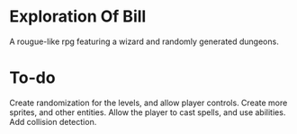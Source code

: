 # Exploration Of Bill
A rougue-like rpg featuring a wizard and randomly generated dungeons.

# To-do
Create randomization for the levels, and allow player controls.
Create more sprites, and other entities.
Allow the player to cast spells, and use abilities.
Add collision detection.
